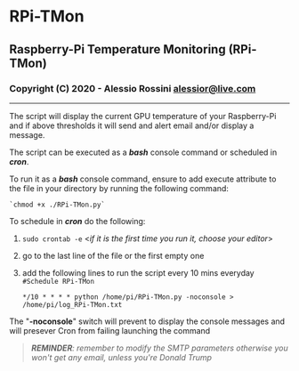 

# RPi-TMon
## Raspberry-Pi Temperature Monitoring (RPi-TMon)

### Copyright (C) 2020 - Alessio Rossini <alessior@live.com> 
--- 
The script will display the current GPU temperature of your Raspberry-Pi and if above thresholds it will send and alert email and/or display a message. 

The script can be executed as a ***bash*** console command or scheduled in ***cron***.

To run it as a ***bash*** console command, ensure to add execute attribute to the file in your directory by running the following command:

    `chmod +x ./RPi-TMon.py`  

To schedule in ***cron*** do the following:

 1. `sudo crontab -e`  <*if it is the first time you run it, choose your editor*>
 2. go to the last line of the file or the first empty one
 3. add the following lines to run the script every 10 mins everyday
 `#Schedule RPi-TMon`
	  
	`*/10 * * * * python /home/pi/RPi-TMon.py -noconsole > /home/pi/log_RPi-TMon.txt` 
  

The "**-noconsole**" switch will prevent to display the console messages and will presever Cron from failing launching the command

> ***REMINDER**: remember to modify the SMTP parameters otherwise you won't get any email, unless you're Donald Trump*



<!--stackedit_data:
eyJoaXN0b3J5IjpbMjQ4OTk1MjI4LDEwMTY2MjM1MTQsMTA3MD
M3Mjc5XX0=
-->